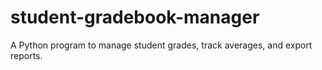 # student-gradebook-manager
A Python program to manage student grades, track averages, and export reports.
